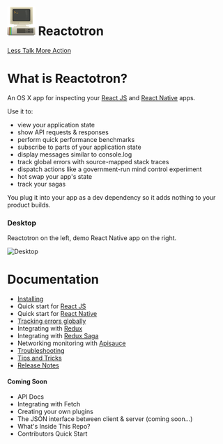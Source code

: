 # ![](./docs/images/readme/Reactotron-64.png) Reactotron

<script async defer src="https://slack.yourdomain.com/slackin.js?large"></script>

[Less Talk More Action](./docs/installing.md)

# What is Reactotron?

An OS X app for inspecting your [React JS](https://facebook.github.io/react/) and [React Native](https://facebook.github.io/react-native/) apps.

Use it to:

* view your application state
* show API requests & responses
* perform quick performance benchmarks
* subscribe to parts of your application state
* display messages similar to console.log
* track global errors with source-mapped stack traces
* dispatch actions like a government-run mind control experiment
* hot swap your app's state
* track your sagas

You plug it into your app as a dev dependency so it adds nothing to your product builds.

### Desktop

Reactotron on the left, demo React Native app on the right.

![Desktop](./docs/images/readme/reactotron-demo-app.gif)

# Documentation

* [Installing](./docs/installing.md)
* Quick start for [React JS](./docs/quick-start-react-js.md)
* Quick start for [React Native](./docs/quick-start-react-native.md)
* [Tracking errors globally](./docs/plugin-track-global-errors.md)
* Integrating with [Redux](./docs/plugin-redux.md)
* Integrating with [Redux Saga](./docs/plugin-redux-saga.md)
* Networking monitoring with [Apisauce](./docs/plugin-apisauce.md)
* [Troubleshooting](./docs/troubleshooting.md)
* [Tips and Tricks](./docs/tips.md)
* [Release Notes](https://github.com/reactotron/reactotron/releases)

#### Coming Soon

* API Docs
* Integrating with Fetch
* Creating your own plugins
* The JSON interface between client & server (coming soon...)
* What's Inside This Repo?
* Contributors Quick Start

